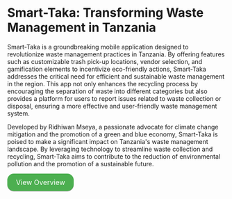 # Smart-Taka: Transforming Waste Management in Tanzania

Smart-Taka is a groundbreaking mobile application designed to revolutionize waste management practices in Tanzania. By offering features such as customizable trash pick-up locations, vendor selection, and gamification elements to incentivize eco-friendly actions, Smart-Taka addresses the critical need for efficient and sustainable waste management in the region. This app not only enhances the recycling process by encouraging the separation of waste into different categories but also provides a platform for users to report issues related to waste collection or disposal, ensuring a more effective and user-friendly waste management system.

Developed by Ridhiwan Mseya, a passionate advocate for climate change mitigation and the promotion of a green and blue economy, Smart-Taka is poised to make a significant impact on Tanzania's waste management landscape. By leveraging technology to streamline waste collection and recycling, Smart-Taka aims to contribute to the reduction of environmental pollution and the promotion of a sustainable future.

<a href="./index.md" class="button">View Overview</a>

<style>
.button {
    display: inline-block;
    padding: 10px 20px;
    font-size: 16px;
    cursor: pointer;
    text-align: center;
    text-decoration: none;
    outline: none;
    color: #fff;
    background-color: #4CAF50;
    border: none;
    border-radius: 15px;
    box-shadow: 0 1px #999;
}

.button:hover {background-color: #3e8e41}

.button:active {
    background-color: #3e8e41;
    box-shadow: 0 1px #666;
    transform: translateY(4px);
}
</style>
